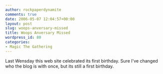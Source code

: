 ```yaml
---
author: rockpaperdynamite
comments: true
date: 2006-05-07 12:04:57+00:00
layout: post
slug: woops-anversary-missed
title: Woops Anversary Missed
wordpress_id: 80
categories:
- Magic The Gathering
---
```


Last Wensday this web site celebrated its first birthday. Sure I've changed who the blog is with once, but its still a first birthday.

